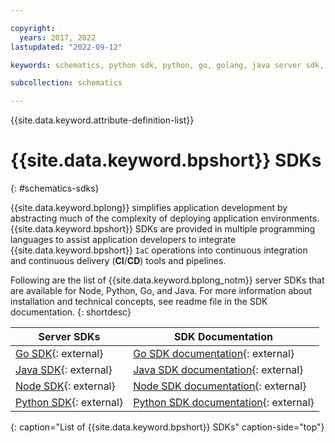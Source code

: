 ```yaml
---

copyright:
  years: 2017, 2022
lastupdated: "2022-09-12"

keywords: schematics, python sdk, python, go, golang, java server sdk, java, go admin sdk, npm, node sdk, integrate sdk, sdk, 

subcollection: schematics

---
```


{{site.data.keyword.attribute-definition-list}}

# {{site.data.keyword.bpshort}} SDKs
{: #schematics-sdks}

{{site.data.keyword.bplong}} simplifies application development by abstracting much of the complexity of deploying application environments. {{site.data.keyword.bpshort}} SDKs are provided in multiple programming languages to assist application developers to integrate {{site.data.keyword.bpshort}} `IaC` operations into continuous integration and continuous delivery (**CI**/**CD**) tools and pipelines.

Following are the list of {{site.data.keyword.bplong_notm}} server SDKs that are available for Node, Python, Go, and Java. For more information about installation and technical concepts, see readme file in the SDK documentation.
{: shortdesc}

|Server SDKs | SDK Documentation |
|------- |   -------- |
|[Go SDK](https://github.com/IBM/schematics-go-sdk){: external} | [Go SDK documentation](https://github.com/IBM/schematics-go-sdk/blob/main/README.md){: external} |
|[Java SDK](https://github.com/IBM/schematics-java-sdk){: external} | [Java SDK documentation](https://github.com/IBM/schematics-java-sdk/blob/main/README.md){: external} |
|[Node SDK](https://github.com/IBM/schematics-node-sdk){: external} |[Node SDK documentation](https://github.com/IBM/schematics-node-sdk/blob/main/README.md){: external} |
|[Python SDK](https://github.com/IBM/schematics-python-sdk){: external} | [Python SDK documentation](https://github.com/IBM/schematics-python-sdk/blob/main/README.md){: external} |
{: caption="List of {{site.data.keyword.bpshort}} SDKs" caption-side="top"}
